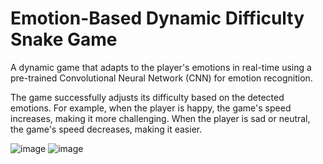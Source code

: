 # Emotion-Based Dynamic Difficulty Snake Game
A dynamic game that adapts to the player's emotions in real-time using a pre-trained Convolutional Neural Network (CNN) for emotion recognition. 

The game successfully adjusts its difficulty based on the detected emotions. For example, when the player is happy, the game's speed increases, making it more challenging. When the player is sad or neutral, the game's speed decreases, making it easier.

![image](https://github.com/user-attachments/assets/95e13b8a-edbf-4f4a-8c5b-e58f96d5f824) ![image](https://github.com/user-attachments/assets/0d20c335-92c9-4a4d-b433-f38fae5fc4e1)
